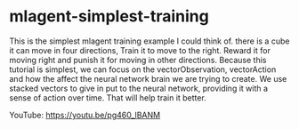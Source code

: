 # mlagent-simplest-training
This is the simplest mlagent training example I could think of. there is a cube it can move in four directions, Train it to move to the right. Reward it for moving right and punish it for moving in other directions.  Because this tutorial is simplest, we can focus on the vectorObservation, vectorAction and how the affect the neural network brain we are trying to create. We use stacked vectors to give in put to the neural network, providing it with a sense of action over time. That will help train it better.

YouTube:  https://youtu.be/pg460_lBANM
